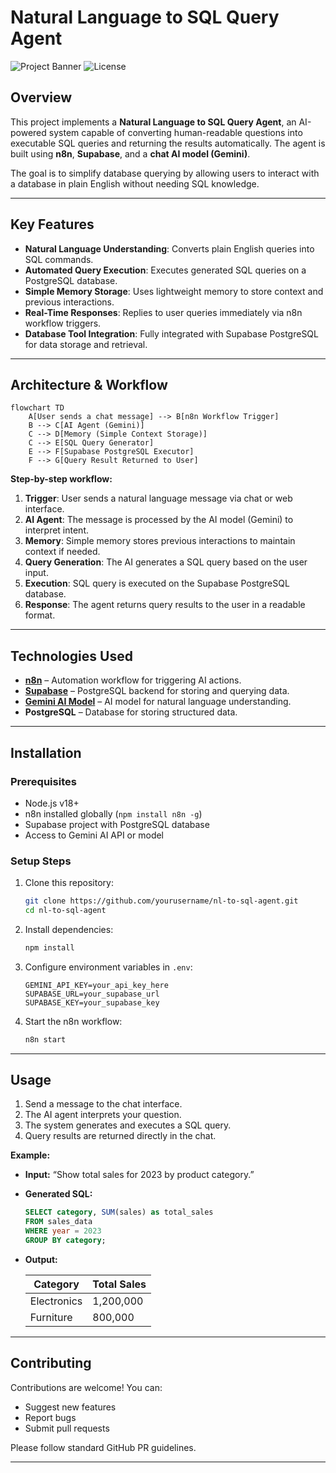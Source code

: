 # Natural Language to SQL Query Agent

![Project Banner](https://img.shields.io/badge/Status-Active-brightgreen) ![License](https://img.shields.io/badge/License-MIT-blue)

## Overview

This project implements a **Natural Language to SQL Query Agent**, an AI-powered system capable of converting human-readable questions into executable SQL queries and returning the results automatically. The agent is built using **n8n**, **Supabase**, and a **chat AI model (Gemini)**.

The goal is to simplify database querying by allowing users to interact with a database in plain English without needing SQL knowledge.

---

## Key Features

* **Natural Language Understanding**: Converts plain English queries into SQL commands.
* **Automated Query Execution**: Executes generated SQL queries on a PostgreSQL database.
* **Simple Memory Storage**: Uses lightweight memory to store context and previous interactions.
* **Real-Time Responses**: Replies to user queries immediately via n8n workflow triggers.
* **Database Tool Integration**: Fully integrated with Supabase PostgreSQL for data storage and retrieval.

---

## Architecture & Workflow

```mermaid
flowchart TD
    A[User sends a chat message] --> B[n8n Workflow Trigger]
    B --> C[AI Agent (Gemini)]
    C --> D[Memory (Simple Context Storage)]
    C --> E[SQL Query Generator]
    E --> F[Supabase PostgreSQL Executor]
    F --> G[Query Result Returned to User]
```

**Step-by-step workflow:**

1. **Trigger**: User sends a natural language message via chat or web interface.
2. **AI Agent**: The message is processed by the AI model (Gemini) to interpret intent.
3. **Memory**: Simple memory stores previous interactions to maintain context if needed.
4. **Query Generation**: The AI generates a SQL query based on the user input.
5. **Execution**: SQL query is executed on the Supabase PostgreSQL database.
6. **Response**: The agent returns query results to the user in a readable format.

---

## Technologies Used

* **[n8n](https://n8n.io/)** – Automation workflow for triggering AI actions.
* **[Supabase](https://supabase.com/)** – PostgreSQL backend for storing and querying data.
* **[Gemini AI Model](https://gemini.com/)** – AI model for natural language understanding.
* **PostgreSQL** – Database for storing structured data.

---

## Installation

### Prerequisites

* Node.js v18+
* n8n installed globally (`npm install n8n -g`)
* Supabase project with PostgreSQL database
* Access to Gemini AI API or model

### Setup Steps

1. Clone this repository:

   ```bash
   git clone https://github.com/yourusername/nl-to-sql-agent.git
   cd nl-to-sql-agent
   ```
2. Install dependencies:

   ```bash
   npm install
   ```
3. Configure environment variables in `.env`:

   ```env
   GEMINI_API_KEY=your_api_key_here
   SUPABASE_URL=your_supabase_url
   SUPABASE_KEY=your_supabase_key
   ```
4. Start the n8n workflow:

   ```bash
   n8n start
   ```

---

## Usage

1. Send a message to the chat interface.
2. The AI agent interprets your question.
3. The system generates and executes a SQL query.
4. Query results are returned directly in the chat.

**Example:**

* **Input:** “Show total sales for 2023 by product category.”
* **Generated SQL:**

  ```sql
  SELECT category, SUM(sales) as total_sales
  FROM sales_data
  WHERE year = 2023
  GROUP BY category;
  ```
* **Output:**

  | Category    | Total Sales |
  | ----------- | ----------- |
  | Electronics | 1,200,000   |
  | Furniture   | 800,000     |

---

## Contributing

Contributions are welcome! You can:

* Suggest new features
* Report bugs
* Submit pull requests

Please follow standard GitHub PR guidelines.

---



